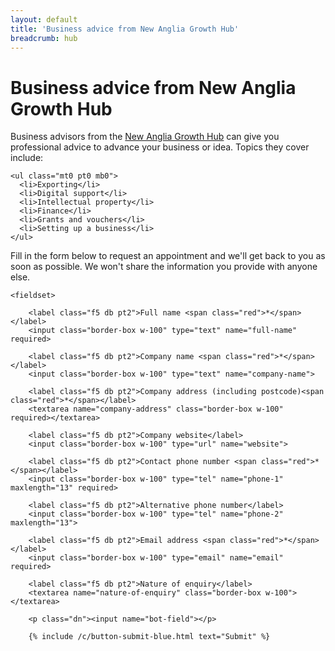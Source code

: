 ```yaml
---
layout: default
title: 'Business advice from New Anglia Growth Hub'
breadcrumb: hub
---
```


<h1 class="page-title">Business advice from New Anglia Growth Hub</h1>

Business advisors from the [New Anglia Growth Hub](http://www.newangliagrowthhub.co.uk/) can give you professional advice to advance your business or idea. Topics they cover include:

<div class="custom-col-2 mb4">

    <ul class="mt0 pt0 mb0">
      <li>Exporting</li>
      <li>Digital support</li>
      <li>Intellectual property</li>
      <li>Finance</li>
      <li>Grants and vouchers</li>
      <li>Setting up a business</li>
    </ul>

</div>

Fill in the form below to request an appointment and we'll get back to you as soon as possible. We won't share the information you provide with anyone else.

<form id="form" class="pure-form pure-form-stacked" netlify netlify-honeypot="bot-field" name="business-advisors" action="/libraries/hub/business-advice/confirmation/">

    <fieldset>

        <label class="f5 db pt2">Full name <span class="red">*</span></label>
        <input class="border-box w-100" type="text" name="full-name" required>

        <label class="f5 db pt2">Company name <span class="red">*</span></label>
        <input class="border-box w-100" type="text" name="company-name">

        <label class="f5 db pt2">Company address (including postcode)<span class="red">*</span></label>
        <textarea name="company-address" class="border-box w-100" required></textarea>

        <label class="f5 db pt2">Company website</label>
        <input class="border-box w-100" type="url" name="website">

        <label class="f5 db pt2">Contact phone number <span class="red">*</span></label>
        <input class="border-box w-100" type="tel" name="phone-1" maxlength="13" required>

        <label class="f5 db pt2">Alternative phone number</label>
        <input class="border-box w-100" type="tel" name="phone-2" maxlength="13">

        <label class="f5 db pt2">Email address <span class="red">*</span></label>
        <input class="border-box w-100" type="email" name="email" required>

        <label class="f5 db pt2">Nature of enquiry</label>
        <textarea name="nature-of-enquiry" class="border-box w-100"></textarea>

        <p class="dn"><input name="bot-field"></p>

        {% include /c/button-submit-blue.html text="Submit" %}

</form>
